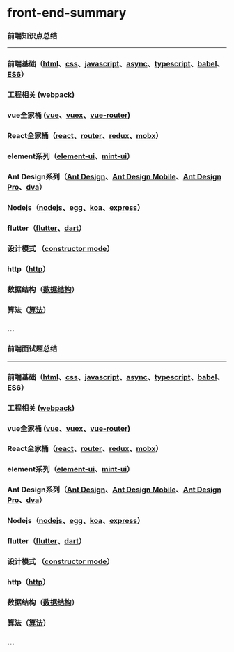 # front-end-summary

### 前端知识点总结


---


### 前端基础（[html](https://github.com/lotosv2010/front-end-summary/blob/master/doc/Summary/html.md)、[css](https://github.com/lotosv2010/front-end-summary/blob/master/doc/Summary/css.md)、[javascript](https://github.com/lotosv2010/front-end-summary/blob/master/doc/Summary/javascript.md)、[async](https://github.com/lotosv2010/front-end-summary/blob/master/doc/Summary/async.md)、[typescript](https://github.com/lotosv2010/front-end-summary/blob/master/doc/Summary/typescript.md)、[babel](https://github.com/lotosv2010/front-end-summary/blob/master/doc/Summary/babel.md)、[ES6](https://github.com/lotosv2010/front-end-summary/blob/master/doc/Summary/es6.md)）
### 工程相关 ([webpack](https://github.com/lotosv2010/front-end-summary/blob/master/doc/Summary/webpack.md))
### vue全家桶 ([vue](https://github.com/lotosv2010/front-end-summary/blob/master/doc/Summary/vue.md)、[vuex](https://github.com/lotosv2010/front-end-summary/blob/master/doc/Summary/vuex.md)、[vue-router](https://github.com/lotosv2010/front-end-summary/blob/master/doc/Summary/vue-router.md))
### React全家桶（[react](https://github.com/lotosv2010/front-end-summary/blob/master/doc/Summary/react.md)、[router](https://github.com/lotosv2010/front-end-summary/blob/master/doc/Summary/router.md)、[redux](https://github.com/lotosv2010/front-end-summary/blob/master/doc/Summary/redux.md)、[mobx](https://github.com/lotosv2010/front-end-summary/blob/master/doc/Summary/mobx.md)）
### element系列（[element-ui](https://github.com/lotosv2010/front-end-summary/blob/master/doc/Summary/element-ui.md)、[mint-ui](https://github.com/lotosv2010/front-end-summary/blob/master/doc/Summary/mint-ui.md)）
### Ant Design系列（[Ant Design](https://github.com/lotosv2010/front-end-summary/blob/master/doc/Summary/ant-design.md)、[Ant Design Mobile](https://github.com/lotosv2010/front-end-summary/blob/master/doc/Summary/ant-design-mobile.md)、[Ant Design Pro](https://github.com/lotosv2010/front-end-summary/blob/master/doc/Summary/ant-design-pro.md)、[dva](https://github.com/lotosv2010/front-end-summary/blob/master/doc/Summary/dva.md)）
### Nodejs（[nodejs](https://github.com/lotosv2010/front-end-summary/blob/master/doc/Summary/node.md)、[egg](https://github.com/lotosv2010/front-end-summary/blob/master/doc/Summary/egg.md)、[koa](https://github.com/lotosv2010/front-end-summary/blob/master/doc/Summary/koa.md)、[express](https://github.com/lotosv2010/front-end-summary/blob/master/doc/Summary/express.md)）
### flutter（[flutter](https://github.com/lotosv2010/front-end-summary/blob/master/doc/Summary/flutter.md)、[dart](https://github.com/lotosv2010/front-end-summary/blob/master/doc/Summary/dart.md)）
### 设计模式 （[constructor mode](http://wiki.jikexueyuan.com/project/javascript-design-patterns/constructor-mode.html)）
### http（[http](https://github.com/lotosv2010/front-end-summary/blob/master/doc/Summary/http.md)）
### 数据结构（[数据结构](https://github.com/lotosv2010/front-end-summary/blob/master/doc/Summary/data-structure.md)）
### 算法（[算法](https://github.com/lotosv2010/front-end-summary/blob/master/doc/Summary/algorithm.md)）
### ...


### 前端面试题总结


---

  
### 前端基础（[html](https://github.com/lotosv2010/front-end-summary/blob/master/doc/InterviewQuestions/html.md)、[css](https://github.com/lotosv2010/front-end-summary/blob/master/doc/InterviewQuestions/css.md)、[javascript](https://github.com/lotosv2010/front-end-summary/blob/master/doc/InterviewQuestions/javascript.md)、[async](https://github.com/lotosv2010/front-end-summary/blob/master/doc/InterviewQuestions/async.md)、[typescript](https://github.com/lotosv2010/front-end-summary/blob/master/doc/InterviewQuestions/typescript.md)、[babel](https://github.com/lotosv2010/front-end-summary/blob/master/doc/InterviewQuestions/babel.md)、[ES6](https://github.com/lotosv2010/front-end-summary/blob/master/doc/InterviewQuestions/es6.md)）
### 工程相关 ([webpack](https://github.com/lotosv2010/front-end-summary/blob/master/doc/InterviewQuestions/webpack.md))
### vue全家桶 ([vue](https://github.com/lotosv2010/front-end-summary/blob/master/doc/InterviewQuestions/vue.md)、[vuex](https://github.com/lotosv2010/front-end-summary/blob/master/doc/InterviewQuestions/vuex.md)、[vue-router](https://github.com/lotosv2010/front-end-summary/blob/master/doc/InterviewQuestions/vue-router.md))
### React全家桶（[react](https://github.com/lotosv2010/front-end-summary/blob/master/doc/InterviewQuestions/react.md)、[router](https://github.com/lotosv2010/front-end-summary/blob/master/doc/InterviewQuestions/router.md)、[redux](https://github.com/lotosv2010/front-end-summary/blob/master/doc/InterviewQuestions/redux.md)、[mobx](https://github.com/lotosv2010/front-end-summary/blob/master/doc/InterviewQuestions/mobx.md)）
### element系列（[element-ui](https://github.com/lotosv2010/front-end-summary/blob/master/doc/InterviewQuestions/element-ui.md)、[mint-ui](https://github.com/lotosv2010/front-end-summary/blob/master/doc/InterviewQuestions/mint-ui.md)）
### Ant Design系列（[Ant Design](https://github.com/lotosv2010/front-end-summary/blob/master/doc/InterviewQuestions/ant-design.md)、[Ant Design Mobile](https://github.com/lotosv2010/front-end-summary/blob/master/doc/InterviewQuestions/ant-design-mobile.md)、[Ant Design Pro](https://github.com/lotosv2010/front-end-summary/blob/master/doc/InterviewQuestions/ant-design-pro.md)、[dva](https://github.com/lotosv2010/front-end-summary/blob/master/doc/InterviewQuestions/dvadva.md)）
### Nodejs（[nodejs](https://github.com/lotosv2010/front-end-summary/blob/master/doc/InterviewQuestions/node.md)、[egg](https://github.com/lotosv2010/front-end-summary/blob/master/doc/InterviewQuestions/egg.md)、[koa](https://github.com/lotosv2010/front-end-summary/blob/master/doc/InterviewQuestions/koa.md)、[express](https://github.com/lotosv2010/front-end-summary/blob/master/doc/InterviewQuestions/express.md)）
### flutter（[flutter](https://github.com/lotosv2010/front-end-summary/blob/master/doc/InterviewQuestions/flutter.md)、[dart](https://github.com/lotosv2010/front-end-summary/blob/master/doc/InterviewQuestions/dart.md)）
### 设计模式 （[constructor mode](https://github.com/lotosv2010/front-end-summary/blob/master/doc/InterviewQuestions/constructor.md)）
### http（[http](https://github.com/lotosv2010/front-end-summary/blob/master/doc/InterviewQuestions/http.md)）
### 数据结构（[数据结构](https://github.com/lotosv2010/front-end-summary/blob/master/doc/InterviewQuestions/data-structure.md)）
### 算法（[算法](https://github.com/lotosv2010/front-end-summary/blob/master/doc/InterviewQuestions/algorithm.md)）
### ...


